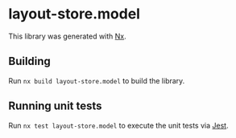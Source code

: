# layout-store.model

This library was generated with [Nx](https://nx.dev).

## Building

Run `nx build layout-store.model` to build the library.

## Running unit tests

Run `nx test layout-store.model` to execute the unit tests via [Jest](https://jestjs.io).
